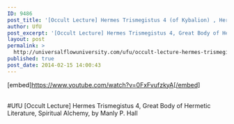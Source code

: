 ```yaml
---
ID: 9486
post_title: '[Occult Lecture] Hermes Trismegistus 4 (of Kybalion) , Hermetic Literature, Spiritual Alchemy #UfU'
author: UfU
post_excerpt: '[Occult Lecture] Hermes Trismegistus 4, Great Body of Hermetic Literature, Spiritual Alchemy, by Manly P. Hall'
layout: post
permalink: >
  http://universalflowuniversity.com/ufu/occult-lecture-hermes-trismegistus-4-of-kybalion-hermetic-literature-spiritual-alchemy-ufu/
published: true
post_date: 2014-02-15 14:00:43
---
```

[embed]https://www.youtube.com/watch?v=0FxFvufzkyA[/embed]</br></br>
<p>#UfU [Occult Lecture] Hermes Trismegistus 4, Great Body of Hermetic Literature, Spiritual Alchemy, by Manly P. Hall </p>
